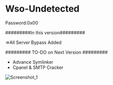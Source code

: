# Wso-Undetected
Password:0x00

#########In this version#########

=>All Server Bypass Added

######### TO-DO on Next Version #########
* Advance Symlinker 
* Cpanel & SMTP Cracker


![Screenshot_1](https://user-images.githubusercontent.com/79584500/178577736-91c68ae3-f868-4371-8d7b-20aa26e32445.png)

